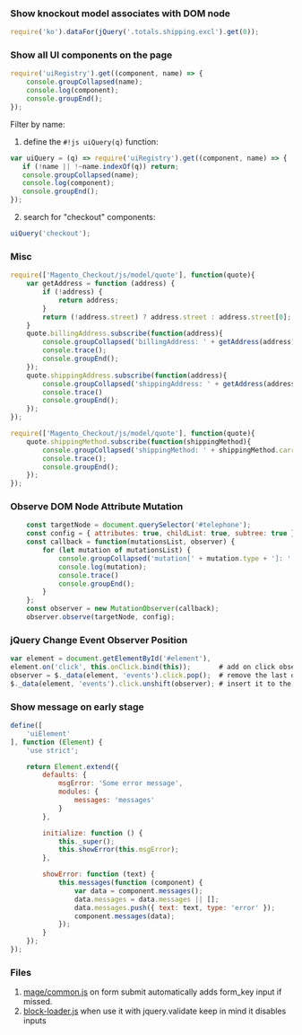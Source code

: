 ### Show knockout model associates with DOM node
```javascript
require('ko').dataFor(jQuery('.totals.shipping.excl').get(0));
```

### Show all UI components on the page
```javascript
require('uiRegistry').get((component, name) => {
    console.groupCollapsed(name); 
    console.log(component); 
    console.groupEnd();
});
```
Filter by name:

1. define the `#!js uiQuery(q)` function:
```javascript
var uiQuery = (q) => require('uiRegistry').get((component, name) => {
   if (!name || !~name.indexOf(q)) return;
   console.groupCollapsed(name); 
   console.log(component);
   console.groupEnd();
});
```
2. search for "checkout" components:
```javascript
uiQuery('checkout');
```

### Misc
```javascript
require(['Magento_Checkout/js/model/quote'], function(quote){
    var getAddress = function (address) {
        if (!address) {
            return address;
        }
        return (!address.street) ? address.street : address.street[0];
    }
    quote.billingAddress.subscribe(function(address){
        console.groupCollapsed('billingAddress: ' + getAddress(address));
        console.trace();
        console.groupEnd();
    });
    quote.shippingAddress.subscribe(function(address){
        console.groupCollapsed('shippingAddress: ' + getAddress(address));
        console.trace()
        console.groupEnd();
    });
});

require(['Magento_Checkout/js/model/quote'], function(quote){
    quote.shippingMethod.subscribe(function(shippingMethod){
        console.groupCollapsed('shippingMethod: ' + shippingMethod.carrier_code + '_' + shippingMethod.method_code);
        console.trace();
        console.groupEnd();
    });
});
``` 

### Observe DOM Node Attribute Mutation
```javascript
    const targetNode = document.querySelector('#telephone');
    const config = { attributes: true, childList: true, subtree: true };
    const callback = function(mutationsList, observer) {
        for (let mutation of mutationsList) {
            console.groupCollapsed('mutation[' + mutation.type + ']: ' + mutation.attributeName);
            console.log(mutation);
            console.trace()
            console.groupEnd();
        }
    };
    const observer = new MutationObserver(callback);
    observer.observe(targetNode, config);
```

### jQuery Change Event Observer Position
```javascript
var element = document.getElementById('#element'),
element.on('click', this.onClick.bind(this));       # add on click observer
observer = $._data(element, 'events').click.pop();  # remove the last observer
$._data(element, 'events').click.unshift(observer); # insert it to the beginning 
``` 

### Show message on early stage
```js
define([
    'uiElement'
], function (Element) {
    'use strict';

    return Element.extend({
        defaults: {
            msgError: 'Some error message',
            modules: {
                messages: 'messages'
            }
        },

        initialize: function () {
            this._super();
            this.showError(this.msgError);
        },

        showError: function (text) {
            this.messages(function (component) {
                var data = component.messages();
                data.messages = data.messages || [];
                data.messages.push({ text: text, type: 'error' });
                component.messages(data);
            });
        }
    });
});
```

### Files

1. [mage/common.js](https://github.com/magento/magento2/blob/2.4-develop/lib/web/mage/common.js) on form submit automatically adds form_key input if missed.
2. [block-loader.js](https://github.com/magento/magento2/blob/2.4-develop/app/code/Magento/Ui/view/base/web/js/block-loader.js) when use it with jquery.validate keep in mind it disables inputs 